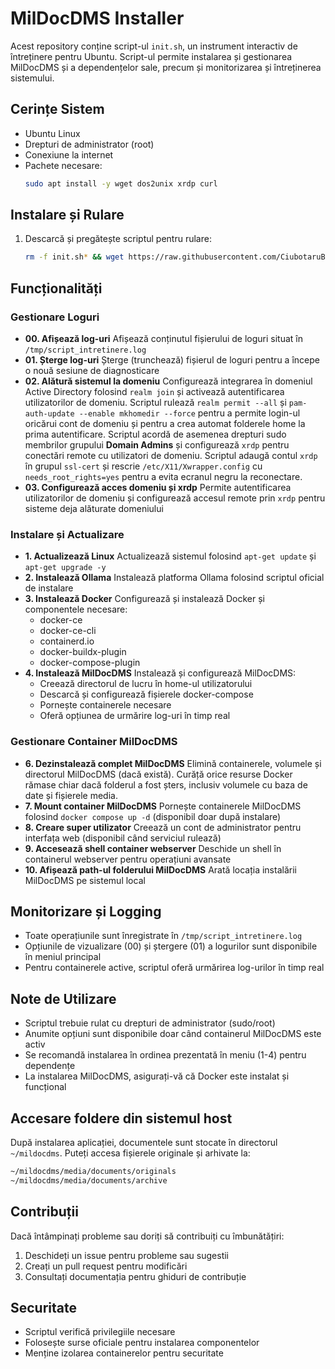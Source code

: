 # MilDocDMS Installer

Acest repository conține script-ul `init.sh`, un instrument interactiv de întreținere pentru Ubuntu. Script-ul permite instalarea și gestionarea MilDocDMS și a dependențelor sale, precum și monitorizarea și întreținerea sistemului.

## Cerințe Sistem
- Ubuntu Linux
- Drepturi de administrator (root)
- Conexiune la internet
- Pachete necesare:
  ```bash
  sudo apt install -y wget dos2unix xrdp curl
  ```

## Instalare și Rulare

1. Descarcă și pregătește scriptul pentru rulare:
   ```bash
   rm -f init.sh* && wget https://raw.githubusercontent.com/CiubotaruBogdan/dms/main/init.sh && dos2unix init.sh && chmod +x init.sh && sudo ./init.sh
   ```

## Funcționalități

### Gestionare Loguri
- **00. Afișează log-uri**
  Afișează conținutul fișierului de loguri situat în `/tmp/script_intretinere.log`
- **01. Șterge log-uri**
  Șterge (trunchează) fișierul de loguri pentru a începe o nouă sesiune de diagnosticare
- **02. Alătură sistemul la domeniu**
  Configurează integrarea în domeniul Active Directory folosind `realm join` și
  activează autentificarea utilizatorilor de domeniu. Scriptul rulează
  `realm permit --all` și `pam-auth-update --enable mkhomedir --force` pentru a
  permite login-ul oricărui cont de domeniu și pentru a crea automat folderele
  home la prima autentificare. Scriptul acordă de asemenea drepturi sudo
  membrilor grupului **Domain Admins** și configurează `xrdp` pentru conectări
  remote cu utilizatori de domeniu. Scriptul adaugă contul `xrdp` în grupul
  `ssl-cert` și rescrie `/etc/X11/Xwrapper.config` cu `needs_root_rights=yes`
  pentru a evita ecranul negru la reconectare.
- **03. Configurează acces domeniu și xrdp**
  Permite autentificarea utilizatorilor de domeniu și configurează accesul
  remote prin `xrdp` pentru sisteme deja alăturate domeniului


### Instalare și Actualizare
- **1. Actualizează Linux**
  Actualizează sistemul folosind `apt-get update` și `apt-get upgrade -y`
- **2. Instalează Ollama**
  Instalează platforma Ollama folosind scriptul oficial de instalare
- **3. Instalează Docker**
  Configurează și instalează Docker și componentele necesare:
  - docker-ce
  - docker-ce-cli
  - containerd.io
  - docker-buildx-plugin
  - docker-compose-plugin
- **4. Instalează MilDocDMS**
  Instalează și configurează MilDocDMS:
  - Creează directorul de lucru în home-ul utilizatorului
  - Descarcă și configurează fișierele docker-compose
  - Pornește containerele necesare
  - Oferă opțiunea de urmărire log-uri în timp real

### Gestionare Container MilDocDMS
- **6. Dezinstalează complet MilDocDMS**
  Elimină containerele, volumele și directorul MilDocDMS (dacă există). Curăță orice resurse Docker rămase chiar dacă folderul a fost șters, inclusiv volumele cu baza de date și fișierele media.
- **7. Mount container MilDocDMS**
  Pornește containerele MilDocDMS folosind `docker compose up -d` (disponibil doar după instalare)
- **8. Creare super utilizator**
  Creează un cont de administrator pentru interfața web (disponibil când serviciul rulează)
- **9. Accesează shell container webserver**
  Deschide un shell în containerul webserver pentru operațiuni avansate
- **10. Afișează path-ul folderului MilDocDMS**
  Arată locația instalării MilDocDMS pe sistemul local

## Monitorizare și Logging

- Toate operațiunile sunt înregistrate în `/tmp/script_intretinere.log`
- Opțiunile de vizualizare (00) și ștergere (01) a logurilor sunt disponibile în meniul principal
- Pentru containerele active, scriptul oferă urmărirea log-urilor în timp real

## Note de Utilizare

- Scriptul trebuie rulat cu drepturi de administrator (sudo/root)
- Anumite opțiuni sunt disponibile doar când containerul MilDocDMS este activ
- Se recomandă instalarea în ordinea prezentată în meniu (1-4) pentru dependențe
- La instalarea MilDocDMS, asigurați-vă că Docker este instalat și funcțional

## Accesare foldere din sistemul host

După instalarea aplicației, documentele sunt stocate în directorul `~/mildocdms`. Puteți accesa fișierele originale și arhivate la:

```bash
~/mildocdms/media/documents/originals
~/mildocdms/media/documents/archive
```


## Contribuții

Dacă întâmpinați probleme sau doriți să contribuiți cu îmbunătățiri:
1. Deschideți un issue pentru probleme sau sugestii
2. Creați un pull request pentru modificări
3. Consultați documentația pentru ghiduri de contribuție

## Securitate

- Scriptul verifică privilegiile necesare
- Folosește surse oficiale pentru instalarea componentelor
- Menține izolarea containerelor pentru securitate
